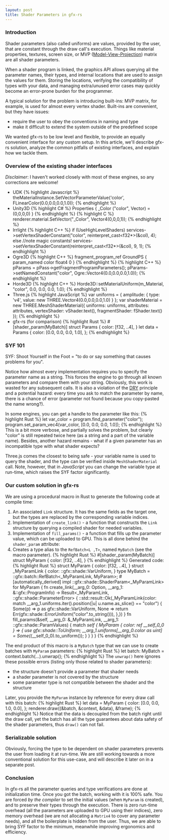```yaml
---
layout: post
title: Shader Parameters in gfx-rs
---
```


### Introduction

Shader parameters (also called uniforms) are values, provided by the user, that are constant through the draw call's execution. Things like material properties, textures, screen size, or MVP ([Model-View-Projection](http://stackoverflow.com/questions/5550620/the-purpose-of-model-view-projection-matrix)) matrix are all shader parameters.

When a shader program is linked, the graphics API allows querying all the parameter names, their types, and internal locations that are used to assign the values for them. Storing the locations, verifying the compatibility of types with your data, and managing extra/unused error cases may quickly become an error-prone burden for the programmer.

A typical solution for the problem is introducing built-ins: MVP matrix, for example, is used for almost every vertex shader. Built-ins are convenient, but they have issues:
- require the user to obey the conventions in naming and type
- make it difficult to extend the system outside of the predefined scope

We wanted gfx-rs to be low level and flexible, to provide an equally convenient interface for any custom setup. In this article, we'll describe gfx-rs solution, analyze the common pitfalls of existing interfaces, and explain how we tackle them.

### Overview of the existing shader interfaces

_Disclaimer_: I haven't worked closely with most of these engines, so any corrections are welcome!

  * UDK
{% highlight Javascript %}
theMaterialInstance.SetVectorParameterValue('color', FLinearColor(0.0,0.0,0.0,1.0));
{% endhighlight %}
  * Unity3D
{% highlight C# %}
Properties {
    _Color ("color", Vector) = (0,0,0,0)
}
{% endhighlight %}
{% highlight C %}
renderer.material.SetVector("_Color", Vector4(0,0,0,1));
{% endhighlight %}
  * Irrlight
{% highlight C++ %}
if (UseHighLevelShaders)
    services->setVertexShaderConstant("color", reinterpret_cast<f32*>(&col), 4);
else //note magic constants!
    services->setVertexShaderConstant(reinterpret_cast<f32*>(&col), 9, 1);
{% endhighlight %}
  * Ogre3D
{% highlight C++ %}
fragment_program_ref GroundPS
{
    param_named color float4 0
}
{% endhighlight %}
{% highlight C++ %}
pParams = pPass->getFragmentProgramParameters();
pParams->setNamedConstant("color", Ogre::Vector4(0.0,0.0,0.0,1.0));
{% endhighlight %}
  * Horde3D
{% highlight C++ %}
Horde3D::setMaterialUniform(m_Material, "color", 0.0, 0.0, 0.0, 1.0);
{% endhighlight %}
  * Three.js
{% highlight JavaScript %}
var uniforms = {
  amplitude: {
    type: 'v4',
    value: new THREE.Vector4(0.0,0.0,0.0,1.0)
  }
};
var shaderMaterial = new THREE.MeshShaderMaterial({
  uniforms:       uniforms,
  attributes:     attributes,
  vertexShader:   vShader.text(),
  fragmentShader: fShader.text()
});
{% endhighlight %}
  * gfx-rs (for comparison)
{% highlight Rust %}
#[shader_param(MyBatch)]
struct Params {
    color: [f32, ..4],
}
let data = Params {
    color: [0.0, 0.0, 0.0, 1.0],
};
{% endhighlight %}

### SYF 101
SYF: Shoot Yourself in the Foot = "to do or say something that causes problems for you".

Notice how almost every implementation requires you to specify the parameter name as a string. This forces the engine to go through all known parameters and compare them with your string. Obviously, this work is wasted for any subsequent calls. It is also a violation of the [DRY](http://en.wikipedia.org/wiki/Don%27t_repeat_yourself) principle and a potential hazard: every time you ask to match the parameter by name, there is a chance of error (parameter not found because you copy-pasted the name wrong?).

In some engines, you can get a handle to the parameter like this:
{% highlight Rust %}
let var_color = program.find_parameter("color");
program.set_param_vec4(var_color, [0.0, 0.0, 0.0, 1.0]);
{% endhighlight %}
This is a bit more verbose, and partially solves the problem, but clearly "color" is still repeated twice here (as a string and a part of the variable name). Besides, another hazard remains - what if a given parameter has an incompatible type with what shader expects?

Three.js comes the closest to being safe - your variable name is used to query the shader, and the type can be verified inside `MeshShaderMaterial` call. Note, however, that in _JavaScript_ you can change the variable type at run-time, which raises the SYF factor significantly.

### Our custom solution in gfx-rs

We are using a procedural macro in Rust to generate the following code at compile time:

1. An associated `Link` structure. It has the same fields as the target one, but the types are replaced by the corresponding variable indices.
2. Implementation of `create_link()` - a function that constructs the `Link` structure by querying a compiled shader for needed variables.
3. Implementation of `fill_params()` - a function that fills up the parameter value, which can be uploaded to GPU.
This is all done behind the `shader_param` attribute:
4. Creates a type alias to the `RefBatch<L ,T>`, named `MyBatch` (see the macro parameter).
{% highlight Rust %}
#[shader_param(MyBatch)]
struct MyParam {
    color: [f32, ..4],
}
{% endhighlight %}
Generated code:
{% highlight Rust %}
struct MyParam {
    color: [f32, ..4],
}
struct _MyParamLink {
    color: ::gfx::shade::VarUniform,
}
type MyBatch = ::gfx::batch::RefBatch<_MyParamLink, MyParam>;
#[automatically_derived]
impl ::gfx::shade::ShaderParam<_MyParamLink> for MyParam {
    fn create_link(__arg_0: Option<MyParam>, __arg_1: &::gfx::ProgramInfo)
     -> Result<_MyParamLink, ::gfx::shade::ParameterError> {
        ::std::result::Ok(_MyParamLink{color:
                                           match __arg_1.uniforms.iter().position(|u|
                                                                                      u.name.as_slice()
                                                                                          ==
                                                                                          "color")
                                               {
                                               Some(p) =>
                                               p as
                                                   gfx::shade::VarUniform,
                                               None =>
                                               return Err(gfx::shade::ErrorUniform("color".to_string())),
                                           },})
    }
    fn fill_params(&self, __arg_0: &_MyParamLink,
                   __arg_1: ::gfx::shade::ParamValues) {
        match *self {
            MyParam { color: ref __self_0_0 } => {
                use gfx::shade::ToUniform;
                __arg_1.uniforms[__arg_0.color as uint] =
                    Some((*__self_0_0).to_uniform());
            }
        }
    }
}
{% endhighlight %}

The end product of this macro is a `MyBatch` type that we can use to create batches with `MyParam` parameters:
{% highlight Rust %}
let batch: MyBatch = context.batch(...).unwrap();
{% endhighlight %}
The `unwrap()` here ignores these possible errors (listing only those related to shader parameters):
  * the structure doesn't provide a parameter that shader needs
  * a shader parameter is not covered by the structure
  * some parameter type is not compatible between the shader and the structure

Later, you provide the `MyParam` instance by reference for every draw call with this batch:
{% highlight Rust %}
let data = MyParam {
    color: [0.0, 0.0, 1.0, 0.0],
};
renderer.draw((&batch, &context, &data), &frame);
{% endhighlight %}
Notice that the data is decoupled from the batch right until the draw call, yet the batch has all the type guarantees about data safety of the shader parameters, thus `draw()` can not fail.

### Serializable solution

Obviously, forcing the type to be dependent on shader parameters prevents the user from loading it at run-time. We are still working towards a more conventional solution for this use-case, and will describe it later on in a separate post.

### Conclusion

In gfx-rs all the parameter queries and type verifications are done at initialization time. Once you got the batch, working with it is 100% safe. You are forced *by the compiler* to set the initial values (when `MyParam` is created), and to preserve their types through the execution. There is zero run-time overhead (all the parameters are uploaded to GPU using their indices), zero memory overhead (we are not allocating a `Matrix4` to cover any parameter needs), and all the boilerplate is hidden from the user. Thus, we are able to bring SYF factor to the minimum, meanwhile improving ergonomics and efficiency.
